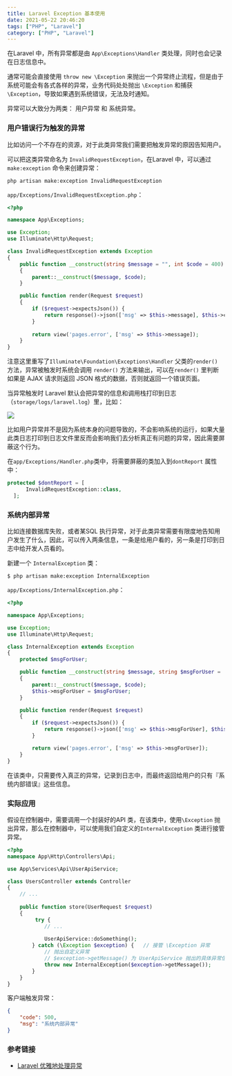 ```yaml
---
title: Laravel Exception 基本使用
date: 2021-05-22 20:46:20
tags: ["PHP", "Laravel"]
category: ["PHP", "Laravel"]
---
```


在Laravel 中，所有异常都是由 `App\Exceptions\Handler` 类处理，同时也会记录在日志信息中。

<!-- more -->

通常可能会直接使用 `throw new \Exception` 来抛出一个异常终止流程，但是由于系统可能会有各式各样的异常，业务代码处处抛出 `\Exception` 和捕获 `\Exception`，导致如果遇到系统错误，无法及时通知。

异常可以大致分为两类： 用户异常 和 系统异常。

### 用户错误行为触发的异常
比如访问一个不存在的资源，对于此类异常我们需要把触发异常的原因告知用户。

可以把这类异常命名为 `InvalidRequestException`，在Laravel 中，可以通过 `make:exception` 命令来创建异常：
```
php artisan make:exception InvalidRequestException
```

`app/Exceptions/InvalidRequestException.php`：
```php
<?php

namespace App\Exceptions;

use Exception;
use Illuminate\Http\Request;

class InvalidRequestException extends Exception
{
    public function __construct(string $message = "", int $code = 400)
    {
        parent::__construct($message, $code);
    }

    public function render(Request $request)
    {
        if ($request->expectsJson()) {
            return response()->json(['msg' => $this->message], $this->code);
        }
      
        return view('pages.error', ['msg' => $this->message]);
    }
}
```

注意这里重写了`Illuminate\Foundation\Exceptions\Handler` 父类的`render()` 方法，异常被触发时系统会调用 `render()` 方法来输出，可以在`render()` 里判断如果是 AJAX 请求则返回 JSON 格式的数据，否则就返回一个错误页面。

当异常触发时 Laravel 默认会把异常的信息和调用栈打印到日志（`storage/logs/laravel.log`）里，比如：

![](https://cdn.jsdelivr.net/gh/0xAiKang/CDN/blog/images/20210522110729.png)

比如用户异常并不是因为系统本身的问题导致的，不会影响系统的运行，如果大量此类日志打印到日志文件里反而会影响我们去分析真正有问题的异常，因此需要屏蔽这个行为。

在`app/Exceptions/Handler.php`类中，将需要屏蔽的类加入到`dontReport` 属性中：
```php
protected $dontReport = [
      InvalidRequestException::class,
  ];
```

### 系统内部异常
比如连接数据库失败，或者某SQL 执行异常，对于此类异常需要有限度地告知用户发生了什么，因此，可以传入两条信息，一条是给用户看的，另一条是打印到日志中给开发人员看的。

新建一个 `InternalException` 类：
```
$ php artisan make:exception InternalException
```

`app/Exceptions/InternalException.php`：
```php
<?php

namespace App\Exceptions;

use Exception;
use Illuminate\Http\Request;

class InternalException extends Exception
{
    protected $msgForUser;

    public function __construct(string $message, string $msgForUser = '系统内部错误', int $code = 500)
    {
        parent::__construct($message, $code);
        $this->msgForUser = $msgForUser;
    }

    public function render(Request $request)
    {
        if ($request->expectsJson()) {
            return response()->json(['msg' => $this->msgForUser], $this->code);
        }

        return view('pages.error', ['msg' => $this->msgForUser]);
    }
}
```
在该类中，只需要传入真正的异常，记录到日志中，而最终返回给用户的只有『系统内部错误』这些信息。

### 实际应用
假设在控制器中，需要调用一个封装好的API 类，在该类中，使用`\Exception` 抛出异常，那么在控制器中，可以使用我们自定义的`InternalException` 类进行接管异常。

```php
<?php
namespace App\Http\Controllers\Api;

use App\Services\Api\UserApiService;

class UsersController extends Controller
{
    // ...
    
    public function store(UserRequest $request)
    {
         try {
            // ...
            
            UserApiService::doSomething();
        } catch (\Exception $exception) {   // 接管 \Exception 异常
            // 抛出自定义异常
            // $exception->getMessage() 为 UserApiService 抛出的具体异常信息
            throw new InternalException($exception->getMessage());
        }
    }
}
```

客户端触发异常：
```json
{
    "code": 500,
    "msg": "系统内部异常"
}
```

### 参考链接
* [Laravel 优雅地处理异常](https://learnku.com/courses/laravel-shop/8.x/exceptions/10097#0c45e2)